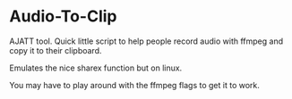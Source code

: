 # Audio-To-Clip
AJATT tool. Quick little script to help people record audio with ffmpeg and copy it to their clipboard. 

Emulates the nice sharex function but on linux.

You may have to play around with the ffmpeg flags to get it to work.
